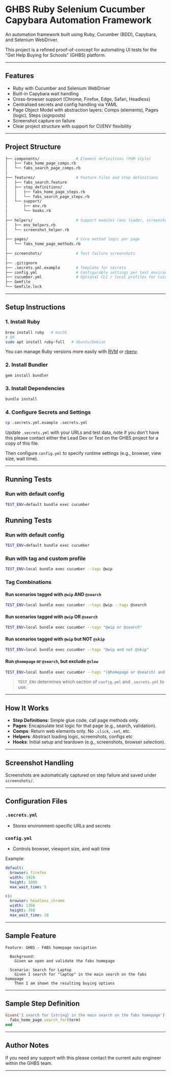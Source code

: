 # GHBS Ruby Selenium Cucumber Capybara Automation Framework

An automation framework built using Ruby, Cucumber (BDD), Capybara, and Selenium WebDriver.

This project is a refined proof-of-concept for automating UI tests for the 
"Get Help Buying for Schools" (GHBS) platform.

---

## Features

- Ruby with Cucumber and Selenium WebDriver
- Built-in Capybara wait handling
- Cross-browser support (Chrome, Firefox, Edge, Safari, Headless)
- Centralised secrets and config handling via YAML
- Page Object Model with abstraction layers: Comps (elements), Pages (logic), Steps (signposts)
- Screenshot capture on failure
- Clear project structure with support for CI/ENV flexibility

---

## Project Structure

```bash
├── components/                # Element definitions (POM style)
│   ├── fabs_home_page_comps.rb
│   └── fabs_search_page_comps.rb
│
├── features/                  # Feature files and step definitions
│   ├── fabs_search.feature
│   ├── step_definitions/
│   │   ├── fabs_home_page_steps.rb
│   │   └── fabs_search_page_steps.rb
│   └── support/
│       ├── env.rb
│       └── hooks.rb
│
├── helpers/                   # Support modules (env loader, screenshot utils etc)
│   ├── env_helpers.rb
│   └── screenshot_helper.rb
│
├── pages/                     # Core method logic per page
│   └── fabs_home_page_methods.rb
│
├── screenshots/               # Test failure screenshots
│
├── .gitignore
├── .secrets.yml.example       # Template for secrets
├── config.yml                 # Configurable settings per test environment
├── cucumber.yml               # Optional CLI / local profiles for Cucumber
├── Gemfile
└── Gemfile.lock
```

---

## Setup Instructions

### 1. Install Ruby

```bash
brew install ruby   # macOS
# OR
sudo apt install ruby-full   # Ubuntu/Debian
```

You can manage Ruby versions more easily with [RVM](https://rvm.io/) or [rbenv](https://github.com/rbenv/rbenv).

### 2. Install Bundler

```bash
gem install bundler
```

### 3. Install Dependencies

```bash
bundle install
```

### 4. Configure Secrets and Settings

```bash
cp .secrets.yml.example .secrets.yml
```

Update `.secrets.yml` with your URLs and test data, note if you don't have this please contact either 
the Lead Dev or Test on the GHBS project for a copy of this file.

Then configure `config.yml` to specify runtime settings (e.g., browser, view size, wait time).

---

## Running Tests

### Run with default config

```bash
TEST_ENV=default bundle exec cucumber
```

## Running Tests

### Run with default config

```bash
TEST_ENV=default bundle exec cucumber
```

### Run with tag and custom profile

```bash
TEST_ENV=local bundle exec cucumber --tags @wip
```

### Tag Combinations

#### Run scenarios tagged with `@wip` **AND** `@search`
```bash
TEST_ENV=local bundle exec cucumber --tags @wip --tags @search
```

#### Run scenarios tagged with `@wip` **OR** `@search`
```bash
TEST_ENV=local bundle exec cucumber --tags "@wip or @search"
```

#### Run scenarios tagged with `@wip` but **NOT** `@skip`
```bash
TEST_ENV=local bundle exec cucumber --tags "@wip and not @skip"
```

#### Run `@homepage` or `@search`, but **exclude** `@slow`
```bash
TEST_ENV=local bundle exec cucumber --tags "(@homepage or @search) and not @slow"
```

> `TEST_ENV` determines which section of `config.yml` and `.secrets.yml` to use.

---

## How It Works

- **Step Definitions**: Simple glue code, call page methods only.
- **Pages**: Encapsulate test logic for that page (e.g., search, validation).
- **Comps**: Return web elements only. No `.click`, `.set`, etc.
- **Helpers**: Abstract loading logic, screenshots, configs etc
- **Hooks**: Initial setup and teardown (e.g., screenshots, browser selection).

---

## Screenshot Handling

Screenshots are automatically captured on step failure and saved under `screenshots/`.

---

## Configuration Files

### `.secrets.yml`

- Stores environment-specific URLs and secrets

### `config.yml`

- Controls browser, viewport size, and wait time

Example:

```yaml
default:
  browser: firefox
  width: 1920
  height: 1080
  max_wait_time: 5

ci:
  browser: headless_chrome
  width: 1366
  height: 768
  max_wait_time: 10
```

---

## Sample Feature

```gherkin
Feature: GHBS - FABS homepage navigation

  Background:
    Given we open and validate the fabs homepage

  Scenario: Search for Laptop
    Given I search for "laptop" in the main search on the fabs homepage
    Then I am shown the resulting buying options
```

---

## Sample Step Definition

```ruby
Given('I search for {string} in the main search on the fabs homepage') do |term|
  fabs_home_page.search_for(term)
end
```

---
## Author Notes

If you need any support with this please contact the current auto engineer within the GHBS team.

---

